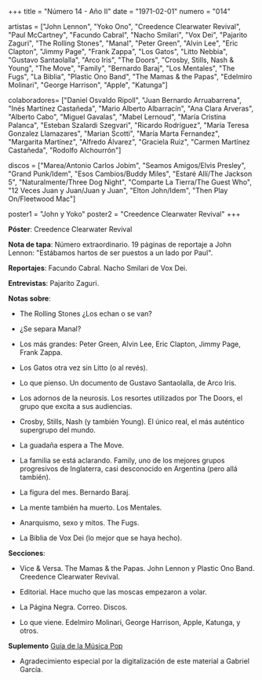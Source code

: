 +++
title = "Número 14 - Año II"
date = "1971-02-01"
numero = "014"

artistas = ["John Lennon", "Yoko Ono", "Creedence Clearwater Revival", "Paul McCartney", "Facundo Cabral", "Nacho Smilari", "Vox Dei", "Pajarito Zaguri", "The Rolling Stones", "Manal", "Peter Green", "Alvin Lee", "Eric Clapton", "Jimmy Page", "Frank Zappa", "Los Gatos", "Litto Nebbia", "Gustavo Santaolalla", "Arco Iris", "The Doors", "Crosby, Stills, Nash & Young", "The Move", "Family", "Bernardo Baraj", "Los Mentales", "The Fugs", "La Biblia", "Plastic Ono Band", "The Mamas & the Papas", "Edelmiro Molinari", "George Harrison", "Apple", "Katunga"]

colaboradores= ["Daniel Osvaldo Ripoll", "Juan Bernardo Arruabarrena", "Inés Martínez Castañeda", "Mario Alberto Albarracín", "Ana Clara Arveras", "Alberto Cabo", "Miguel Gavalas", "Mabel Lernoud", "María Cristina Palanca", "Esteban Szalardi Szegvari", "Ricardo Rodríguez", "María Teresa Gonzalez Llamazares", "Marian Scotti", "María Marta Fernandez", "Margarita Martínez", "Alfredo Álvarez",  "Graciela Ruiz", "Carmen Martínez Castañeda", "Rodolfo Alchourrón"]

discos = ["Marea/Antonio Carlos Jobim", "Seamos Amigos/Elvis Presley", "Grand Punk/Idem", "Esos Cambios/Buddy Miles", "Estaré Allí/The Jackson 5", "Naturalmente/Three Dog Night", "Comparte La Tierra/The Guest Who", "12 Veces Juan y Juan/Juan y Juan", "Elton John/Idem", "Then Play On/Fleetwood Mac"]

poster1 = "John y Yoko"
poster2 = "Creedence Clearwater Revival"
+++

**Póster**: Creedence Clearwater Revival

**Nota de tapa**: Número extraordinario. 19 páginas de reportaje a John Lennon: "Estábamos hartos de ser puestos a un lado por Paul".

**Reportajes**: Facundo Cabral. Nacho Smilari de Vox Dei.

**Entrevistas**: Pajarito Zaguri.

**Notas sobre**:

- The Rolling Stones ¿Los echan o se van?

- ¿Se separa Manal?

- Los más grandes: Peter Green, Alvin Lee, Eric Clapton, Jimmy Page, Frank Zappa.

- Los Gatos otra vez sin Litto (o al revés).

- Lo que pienso. Un documento de Gustavo Santaolalla, de Arco Iris.

- Los adornos de la neurosis. Los resortes utilizados por The Doors, el grupo que excita a sus audiencias.

- Crosby, Stills, Nash (y también Young). El único real, el más auténtico supergrupo del mundo.

- La guadaña espera a The Move.

- La familia se está aclarando. Family, uno de los mejores grupos progresivos de Inglaterra, casi desconocido en Argentina (pero allá también).

- La figura del mes. Bernardo Baraj.

- La mente también ha muerto. Los Mentales. 

- Anarquismo, sexo y mitos. The Fugs. 

- La Biblia de Vox Dei (lo mejor que se haya hecho).

**Secciones**:

- Vice & Versa. The Mamas & the Papas. John Lennon y Plastic Ono Band. Creedence Clearwater Revival. 

- Editorial. Hace mucho que las moscas empezaron a volar.
 
- La Página Negra. Correo. Discos. 

- Lo que viene. Edelmiro Molinari, George Harrison, Apple, Katunga, y otros.

**Suplemento**  <a href="{{< filesUrl >}}varios/guiapop.pdf" target="_blank">Guía de la Música Pop</a>
- Agradecimiento especial por la digitalización de este material a Gabriel García.
